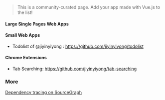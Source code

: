 > This is a community-curated page. Add your app made with Vue.js to the list!

#### Large Single Pages Web Apps

#### Small Web Apps

* Todolist of @jiyinyiyong : https://github.com/jiyinyiyong/todolist

#### Chrome Extensions

* Tab Searching: https://github.com/jiyinyiyong/tab-searching

### More

[Dependency tracing on SourceGraph](https://sourcegraph.com/github.com/yyx990803/vue/$network/dependents)